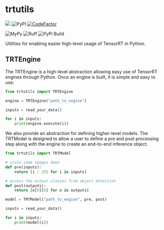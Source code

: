 # trtutils

[![](https://img.shields.io/pypi/pyversions/trtutils.svg)](https://pypi.org/pypi/trtutils/)
![PyPI](https://img.shields.io/pypi/v/trtutils.svg?style=plastic)
[![CodeFactor](https://www.codefactor.io/repository/github/justincdavis/trtutils/badge)](https://www.codefactor.io/repository/github/justincdavis/trtutils)

![MyPy](https://github.com/justincdavis/trtutils/actions/workflows/mypy.yaml/badge.svg?branch=main)
![Ruff](https://github.com/justincdavis/trtutils/actions/workflows/ruff.yaml/badge.svg?branch=main)
![PyPi Build](https://github.com/justincdavis/trtutils/actions/workflows/build-check.yaml/badge.svg?branch=main)
<!-- ![Black](https://github.com/justincdavis/trtutils/actions/workflows/black.yaml/badge.svg?branch=main) -->

Utilities for enabling easier high-level usage of TensorRT in Python.

## TRTEngine
The TRTEngine is a high-level abstraction allowing easy use of TensorRT 
engines through Python. Once an engine is built, it is simple and easy to use:

```python
from trtutils import TRTEngine

engine = TRTEngine("path_to_engine")

inputs = read_your_data()

for i in inputs:
    print(engine.execute(i))
```

We also provide an abstraction for defining higher-level models.
The TRTModel is designed to allow a user to define a pre and post 
processing step along with the engine to create an end-to-end 
inference object.

```python
from trtutils import TRTModel

# scale some images down
def pre(inputs):
    return [i / 255 for i in inputs]

# access the output classes from object detection
def post(outputs):
    return [o[0][0] for o in outputs]

model = TRTModel("path_to_engine", pre, post)

inputs = read_your_data()

for i in inputs:
    print(model(i))
```
